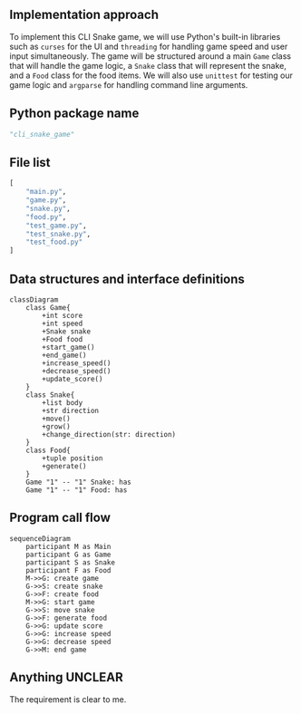 ## Implementation approach
To implement this CLI Snake game, we will use Python's built-in libraries such as `curses` for the UI and `threading` for handling game speed and user input simultaneously. The game will be structured around a main `Game` class that will handle the game logic, a `Snake` class that will represent the snake, and a `Food` class for the food items. We will also use `unittest` for testing our game logic and `argparse` for handling command line arguments.

## Python package name
```python
"cli_snake_game"
```

## File list
```python
[
    "main.py",
    "game.py",
    "snake.py",
    "food.py",
    "test_game.py",
    "test_snake.py",
    "test_food.py"
]
```

## Data structures and interface definitions
```mermaid
classDiagram
    class Game{
        +int score
        +int speed
        +Snake snake
        +Food food
        +start_game()
        +end_game()
        +increase_speed()
        +decrease_speed()
        +update_score()
    }
    class Snake{
        +list body
        +str direction
        +move()
        +grow()
        +change_direction(str: direction)
    }
    class Food{
        +tuple position
        +generate()
    }
    Game "1" -- "1" Snake: has
    Game "1" -- "1" Food: has
```

## Program call flow
```mermaid
sequenceDiagram
    participant M as Main
    participant G as Game
    participant S as Snake
    participant F as Food
    M->>G: create game
    G->>S: create snake
    G->>F: create food
    M->>G: start game
    G->>S: move snake
    G->>F: generate food
    G->>G: update score
    G->>G: increase speed
    G->>G: decrease speed
    G->>M: end game
```

## Anything UNCLEAR
The requirement is clear to me.